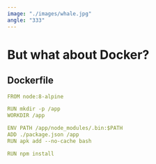 ```yaml
---
image: "./images/whale.jpg"
angle: "333"
---
```


# But what about Docker?

## Dockerfile

```yaml
FROM node:8-alpine

RUN mkdir -p /app
WORKDIR /app

ENV PATH /app/node_modules/.bin:$PATH
ADD ./package.json /app
RUN apk add --no-cache bash

RUN npm install
```
